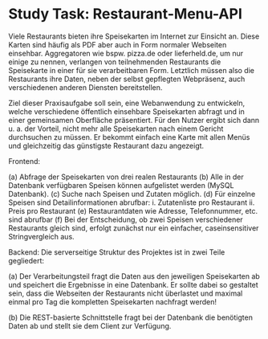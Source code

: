 # Study Task: Restaurant-Menu-API

Viele Restaurants bieten ihre Speisekarten im Internet zur Einsicht an. Diese Karten sind häufig
als PDF aber auch in Form normaler Webseiten einsehbar. Aggregatoren wie bspw. pizza.de
oder lieferheld.de, um nur einige zu nennen, verlangen von teilnehmenden Restaurants die
Speisekarte in einer für sie verarbeitbaren Form. Letztlich müssen also die Restaurants ihre Daten,
neben der selbst gepflegten Webpräsenz, auch verschiedenen anderen Diensten bereitstellen.

Ziel dieser Praxisaufgabe soll sein, eine Webanwendung zu entwickeln, welche verschiedene
öffentlich einsehbare Speisekarten abfragt und in einer gemeinsamen Oberfläche präsentiert. Für
den Nutzer ergibt sich dann u. a. der Vorteil, nicht mehr alle Speisekarten nach einem Gericht
durchsuchen zu müssen. Er bekommt einfach eine Karte mit allen Menüs und gleichzeitig das
günstigste Restaurant dazu angezeigt.

Frontend:

(a) Abfrage der Speisekarten von drei realen Restaurants 
(b) Alle in der Datenbank verfügbaren Speisen können aufgelistet werden (MySQL Datenbank).
(c) Suche nach Speisen und Zutaten möglich.
(d) Für einzelne Speisen sind Detailinformationen abrufbar:
    i. Zutatenliste pro Restaurant
    ii. Preis pro Restaurant
(e) Restaurantdaten wie Adresse, Telefonnummer, etc. sind abrufbar
(f) Bei der Entscheidung, ob zwei Speisen verschiedener Restaurants gleich sind, erfolgt zunächst nur ein einfacher, 
    caseinsensitiver Stringvergleich aus.

Backend: Die serverseitige Struktur des Projektes ist in zwei Teile gegliedert:

(a) Der Verarbeitungsteil fragt die Daten aus den jeweiligen Speisekarten ab und speichert
die Ergebnisse in eine Datenbank. Er sollte dabei so gestaltet sein, dass die Webseiten der
Restaurants nicht überlastet und maximal einmal pro Tag die kompletten Speisekarten
nachfragt werden!

(b) Die REST-basierte Schnittstelle fragt bei der Datenbank die benötigten Daten ab und
stellt sie dem Client zur Verfügung.
